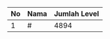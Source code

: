 | No | Nama            | Jumlah Level |
|----|-----------------|--------------|
| 1  | #    |    4894        |
